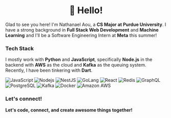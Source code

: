 <h1 align='center'>👋 Hello!</h1>


Glad to see you here! I'm Nathanael Aou, a **CS Major at Purdue University**. I have a strong background in **Full Stack Web Development** and **Machine Learning** and I'll be a Software Engineering Intern at **Meta** this summer!



### Tech Stack

I mostly work with **Python** and **JavaScript**, specifically **Node.js** in the backend with **AWS** as the cloud and **Kafka** as the queuing system. Recently, I have been tinkering with **Dart**.

![JavaScript](https://img.shields.io/badge/JavaScript-F7DF1E?logo=javascript&logoColor=black)
![Nodejs](https://img.shields.io/badge/Node.js-43853D?logo=node.js&logoColor=white)
![NestJS](https://img.shields.io/badge/-NestJS-ea2845?logo=nestjs&logoColor=white)
![GoLang](https://img.shields.io/badge/-Golang-00ADD8?logo=go&logoColor=white)
![React](https://img.shields.io/badge/React-20232A?logo=react&logoColor=61DAFB)
![Redis](https://img.shields.io/badge/redis-%23DD0031.svg?logo=redis&logoColor=white)
![GraphQL](https://img.shields.io/badge/-GraphQL-E10098?logo=graphql)
![PostgreSQL](https://img.shields.io/badge/PostgreSQL-316192?logo=postgresql&logoColor=white)
![Kafka](https://img.shields.io/badge/-Kafka-231F20?logo=apache-kafka&logoColor=white)
![Docker](https://img.shields.io/badge/-Docker-2496ED?logo=docker&logoColor=white)
![Amazon AWS](https://img.shields.io/badge/Amazon%20AWS-232F3E?logo=amazon-aws)

### Let's connect!



**Let's code, connect, and create awesome things together!**

